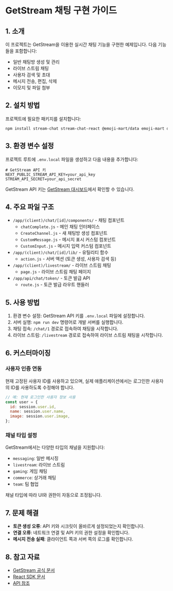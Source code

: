 # GetStream 채팅 구현 가이드

## 1. 소개

이 프로젝트는 GetStream을 이용한 실시간 채팅 기능을 구현한 예제입니다. 다음 기능들을 포함합니다:

- 일반 채팅방 생성 및 관리
- 라이브 스트림 채팅
- 사용자 검색 및 초대
- 메시지 전송, 편집, 삭제
- 이모지 및 파일 첨부

## 2. 설치 방법

프로젝트에 필요한 패키지를 설치합니다:

```bash
npm install stream-chat stream-chat-react @emoji-mart/data emoji-mart date-fns react-icons
```

## 3. 환경 변수 설정

프로젝트 루트에 `.env.local` 파일을 생성하고 다음 내용을 추가합니다:

```
# GetStream API 키
NEXT_PUBLIC_STREAM_API_KEY=your_api_key
STREAM_API_SECRET=your_api_secret
```

GetStream API 키는 [GetStream 대시보드](https://getstream.io/dashboard/)에서 확인할 수 있습니다.

## 4. 주요 파일 구조

- `/app/(client)/chat/[id]/components/` - 채팅 컴포넌트
  - `chatComplete.js` - 메인 채팅 인터페이스
  - `CreateChannel.js` - 새 채팅방 생성 컴포넌트
  - `CustomMessage.js` - 메시지 표시 커스텀 컴포넌트
  - `CustomInput.js` - 메시지 입력 커스텀 컴포넌트
- `/app/(client)/chat/[id]/lib/` - 유틸리티 함수
  - `action.js` - 서버 액션 (토큰 생성, 사용자 검색 등)
- `/app/(client)/livestream/` - 라이브 스트림 채팅
  - `page.js` - 라이브 스트림 채팅 페이지
- `/app/api/chat/token/` - 토큰 발급 API
  - `route.js` - 토큰 발급 라우트 핸들러

## 5. 사용 방법

1. 환경 변수 설정: GetStream API 키를 `.env.local` 파일에 설정합니다.
2. 서버 실행: `npm run dev` 명령어로 개발 서버를 실행합니다.
3. 채팅 접속: `/chat/1` 경로로 접속하여 채팅을 시작합니다.
4. 라이브 스트림: `/livestream` 경로로 접속하여 라이브 스트림 채팅을 시작합니다.

## 6. 커스터마이징

### 사용자 인증 연동

현재 고정된 사용자 ID를 사용하고 있으며, 실제 애플리케이션에서는 로그인한 사용자의 ID를 사용하도록 수정해야 합니다.

```javascript
// 예: 현재 로그인한 사용자 정보 사용
const user = {
  id: session.user.id,
  name: session.user.name,
  image: session.user.image,
};
```

### 채널 타입 설정

GetStream에서는 다양한 타입의 채널을 지원합니다:

- `messaging`: 일반 메시징
- `livestream`: 라이브 스트림
- `gaming`: 게임 채팅
- `commerce`: 상거래 채팅
- `team`: 팀 협업

채널 타입에 따라 UI와 권한이 자동으로 조정됩니다.

## 7. 문제 해결

- **토큰 생성 오류**: API 키와 시크릿이 올바르게 설정되었는지 확인합니다.
- **연결 오류**: 네트워크 연결 및 API 키의 권한 설정을 확인합니다.
- **메시지 전송 실패**: 클라이언트 쪽과 서버 쪽의 로그를 확인합니다.

## 8. 참고 자료

- [GetStream 공식 문서](https://getstream.io/chat/docs/)
- [React SDK 문서](https://getstream.io/chat/docs/react/)
- [API 참조](https://getstream.io/chat/docs/react/creating_channels/) 